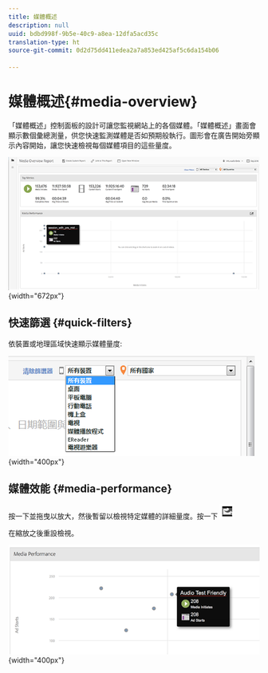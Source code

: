 ```yaml
---
title: 媒體概述
description: null
uuid: bdbd998f-9b5e-40c9-a8ea-12dfa5acd35c
translation-type: ht
source-git-commit: 0d2d75dd411edea2a7a853ed425af5c6da154b06

---
```



# 媒體概述{#media-overview}

「媒體概述」控制面板的設計可讓您監視網站上的各個媒體。「媒體概述」畫面會顯示數個彙總測量，供您快速監測媒體是否如預期般執行。圖形會在廣告開始旁顯示內容開始，讓您快速檢視每個媒體項目的這些量度。

![](assets/media_overview.png){width="672px"}

## 快速篩選 {#quick-filters}

依裝置或地理區域快速顯示媒體量度:

![](assets/video-overview-report-filters.png){width="400px"}

## 媒體效能 {#media-performance}

按一下並拖曳以放大，然後暫留以檢視特定媒體的詳細量度。按一下  ![](assets/video-overview-report-revert.png)

在縮放之後重設檢視。

![](assets/media_overview_zoom.png){width="400px"}

